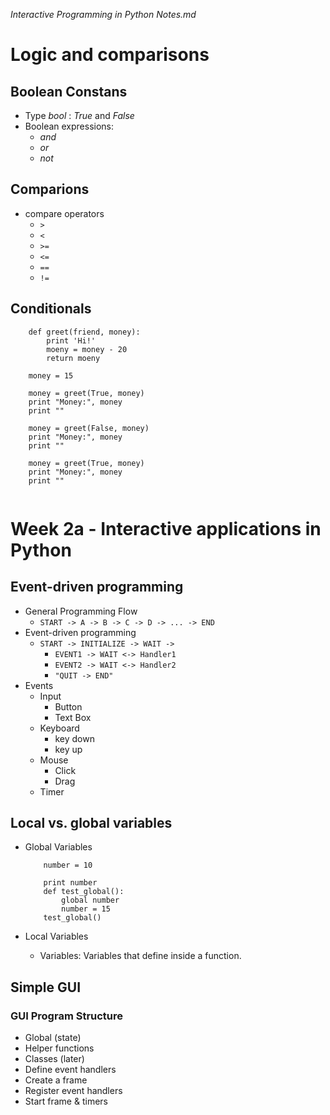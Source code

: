 *Interactive Programming in Python Notes.md*


# Logic and comparisons


## Boolean Constans
* Type *bool* : *True* and *False* 
* Boolean expressions:
    * *and*
    * *or*
    * *not*
    
## Comparions
* compare operators
    * `>` 
    * `<` 
    * `>=` 
    * `<=` 
    * `==` 
    * `!=` 
    
    
## Conditionals

```
    def greet(friend, money):
        print 'Hi!'
        moeny = money - 20
        return moeny
        
    money = 15
    
    money = greet(True, money)
    print "Money:", money
    print ""
    
    money = greet(False, money)
    print "Money:", money
    print ""
    
    money = greet(True, money)
    print "Money:", money
    print ""
    

```

# Week 2a - Interactive applications in Python

## Event-driven programming

* General Programming Flow
    * `START -> A -> B -> C -> D -> ... -> END `
* Event-driven programming
    * `START -> INITIALIZE -> WAIT -> `
        * `EVENT1 -> WAIT <-> Handler1`
        * `EVENT2 -> WAIT <-> Handler2`
        * `"QUIT -> END"`
* Events
    * Input
        * Button
        * Text Box
    * Keyboard
        * key down
        * key up
    * Mouse
        * Click
        * Drag
    * Timer
    
## Local vs. global variables

* Global Variables

    ```
        number = 10
        
        print number
        def test_global():
            global number
            number = 15
        test_global()
    
    ```

* Local Variables
    * Variables: Variables that define inside a function.
    
    
    
    
## Simple GUI

### GUI Program Structure

* Global (state)
* Helper functions
* Classes (later)
* Define event handlers
* Create a frame
* Register event handlers
* Start frame & timers


